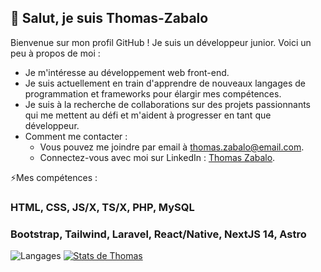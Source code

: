 ## 👋 Salut, je suis Thomas-Zabalo

Bienvenue sur mon profil GitHub ! Je suis un développeur junior. Voici un peu à propos de moi :

- Je m'intéresse au développement web front-end.
- Je suis actuellement en train d'apprendre de nouveaux langages de programmation et frameworks pour élargir mes compétences.
- Je suis à la recherche de collaborations sur des projets passionnants qui me mettent au défi et m'aident à progresser en tant que développeur.
- Comment me contacter :
  - Vous pouvez me joindre par email à thomas.zabalo@email.com.
  - Connectez-vous avec moi sur LinkedIn : [Thomas Zabalo](https://www.linkedin.com/in/thomas-zabalo-62627a256/).
 
⚡Mes compétences :

### HTML, CSS, JS/X, TS/X, PHP, MySQL
### Bootstrap, Tailwind, Laravel, React/Native, NextJS 14, Astro

![Langages](https://github-readme-stats.vercel.app/api/top-langs/?username=Thomas-Zabalo&theme=dark)
[![Stats de Thomas](https://github-readme-stats.vercel.app/api?username=Thomas-Zabalo)](https://github.com/Thomas-Zabalo/github-readme-stats)
